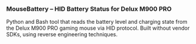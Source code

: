 ### MouseBattery – HID Battery Status for Delux M900 PRO

Python and Bash tool that reads the battery level and charging state from the Delux M900 PRO gaming mouse via HID protocol. Built without vendor SDKs, using reverse engineering techniques.
